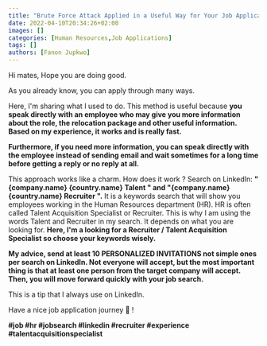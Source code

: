 ```yaml
---
title: "Brute Force Attack Applied in a Useful Way for Your Job Applications"
date: 2022-04-10T20:34:26+02:00
images: []
categories: [Human Resources,Job Applications]
tags: []
authors: [Fanon Jupkwo]
---
```


Hi mates, Hope you are doing good.

As you already know, you can apply through many ways.

Here, I'm sharing what I used to do. This method is useful because **you speak directly with an employee who may give you more information about the role, the relocation package and other useful information. Based on my experience, it works and is really fast.**

**Furthermore, if you need more information, you can speak directly with the employee instead of sending email and wait sometimes for a long time before getting a reply or no reply at all.** 

This approach works like a charm. How does it work ? Search on LinkedIn: **"{company.name} {country.name} Talent " and "{company.name} {country.name} Recruiter ".** It is a keywords search that will show you employees working in the Human Resources department (HR). HR is often called Talent Acquisition Specialist or Recruiter. This is why I am using the words Talent and Recruiter in my search. It depends on what you are looking for. **Here, I'm a looking for a Recruiter / Talent Acquisition Specialist so choose your keywords wisely.**

**My advice, send at least 10 PERSONALIZED INVITATIONS not simple ones per search on LinkedIn. Not everyone will accept, but the most important thing is that at least one person from the target company will accept. Then, you will move forward quickly with your job search.** 

This is a tip that I always use on LinkedIn.

Have a nice job application journey 🙂 !

**#job #hr #jobsearch #linkedin #recruiter #experience #talentacquisitionspecialist**
